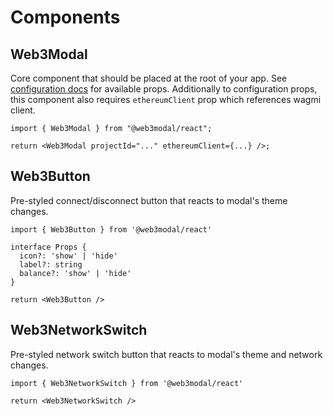 # Components

## Web3Modal

Core component that should be placed at the root of your app. See [configuration docs](../configuration.md) for available props. Additionally to configuration props, this component also requires `ethereumClient` prop which references wagmi client.

```tsx
import { Web3Modal } from "@web3modal/react";

return <Web3Modal projectId="..." ethereumClient={...} />;
```

## Web3Button

Pre-styled connect/disconnect button that reacts to modal's theme changes.

```tsx
import { Web3Button } from '@web3modal/react'

interface Props {
  icon?: 'show' | 'hide'
  label?: string
  balance?: 'show' | 'hide'
}

return <Web3Button />
```

## Web3NetworkSwitch

Pre-styled network switch button that reacts to modal's theme and network changes.

```tsx
import { Web3NetworkSwitch } from '@web3modal/react'

return <Web3NetworkSwitch />
```
